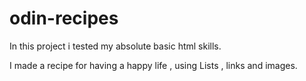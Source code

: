# odin-recipes
In this project i tested my absolute basic html skills.

I made a recipe for having a happy life , using Lists , links and images.